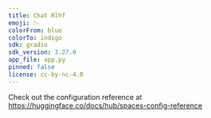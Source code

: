 ```yaml
---
title: Chat Rlhf
emoji: 📉
colorFrom: blue
colorTo: indigo
sdk: gradio
sdk_version: 3.27.0
app_file: app.py
pinned: false
license: cc-by-nc-4.0
---
```


Check out the configuration reference at https://huggingface.co/docs/hub/spaces-config-reference
